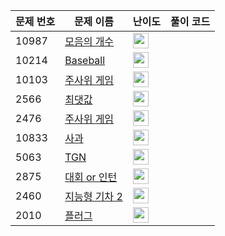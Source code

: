 | 문제 번호 | 문제 이름 | 난이도 | 풀이 코드 |
| --- | --- | --- | --- |
| 10987 | [모음의 개수](https://www.acmicpc.net/problem/10987) | <img height="25px" width="25px=" src="https://static.solved.ac/tier_small/3.svg"/> |  |
| 10214 | [Baseball](https://www.acmicpc.net/problem/10214) | <img height="25px" width="25px=" src="https://static.solved.ac/tier_small/3.svg"/> |  |
| 10103 | [주사위 게임](https://www.acmicpc.net/problem/10103) | <img height="25px" width="25px=" src="https://static.solved.ac/tier_small/3.svg"/> |  |
| 2566 | [최댓값](https://www.acmicpc.net/problem/2566) | <img height="25px" width="25px=" src="https://static.solved.ac/tier_small/3.svg"/> |  |
| 2476 | [주사위 게임](https://www.acmicpc.net/problem/2476) | <img height="25px" width="25px=" src="https://static.solved.ac/tier_small/3.svg"/> |  |
| 10833 | [사과](https://www.acmicpc.net/problem/10833) | <img height="25px" width="25px=" src="https://static.solved.ac/tier_small/3.svg"/> |  |
| 5063 | [TGN](https://www.acmicpc.net/problem/5063) | <img height="25px" width="25px=" src="https://static.solved.ac/tier_small/3.svg"/> |  |
| 2875 | [대회 or 인턴](https://www.acmicpc.net/problem/2875) | <img height="25px" width="25px=" src="https://static.solved.ac/tier_small/3.svg"/> |  |
| 2460 | [지능형 기차 2](https://www.acmicpc.net/problem/2460) | <img height="25px" width="25px=" src="https://static.solved.ac/tier_small/3.svg"/> |  |
| 2010 | [플러그](https://www.acmicpc.net/problem/2010) | <img height="25px" width="25px=" src="https://static.solved.ac/tier_small/3.svg"/> |  |
